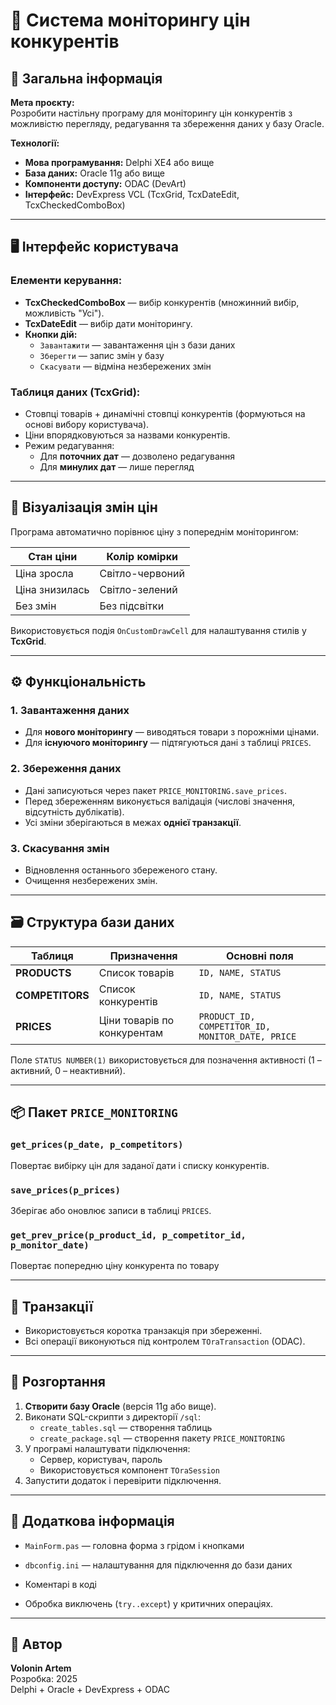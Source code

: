 # 🧾 Система моніторингу цін конкурентів

## 📌 Загальна інформація

**Мета проєкту:**  
Розробити настільну програму для моніторингу цін конкурентів з можливістю перегляду, редагування та збереження даних у базу Oracle.

**Технології:**
- **Мова програмування:** Delphi XE4 або вище  
- **База даних:** Oracle 11g або вище  
- **Компоненти доступу:** ODAC (DevArt)  
- **Інтерфейс:** DevExpress VCL (TcxGrid, TcxDateEdit, TcxCheckedComboBox)

---

## 🖥 Інтерфейс користувача

### Елементи керування:
- **TcxCheckedComboBox** — вибір конкурентів (множинний вибір, можливість "Усі").  
- **TcxDateEdit** — вибір дати моніторингу.  
- **Кнопки дій:**
  - `Завантажити` — завантаження цін з бази даних  
  - `Зберегти` — запис змін у базу  
  - `Скасувати` — відміна незбережених змін  

### Таблиця даних (TcxGrid):
- Стовпці товарів + динамічні стовпці конкурентів (формуються на основі вибору користувача).  
- Ціни впорядковуються за назвами конкурентів.  
- Режим редагування:
  - Для **поточних дат** — дозволено редагування  
  - Для **минулих дат** — лише перегляд  

---

## 🎨 Візуалізація змін цін

Програма автоматично порівнює ціну з попереднім моніторингом:

| Стан ціни | Колір комірки | 
|------------|----------------|
| Ціна зросла | Світло-червоний | 
| Ціна знизилась | Світло-зелений |
| Без змін | Без підсвітки | 

Використовується подія `OnCustomDrawCell` для налаштування стилів у **TcxGrid**.

---

## ⚙️ Функціональність

### 1. Завантаження даних
- Для **нового моніторингу** — виводяться товари з порожніми цінами.
- Для **існуючого моніторингу** — підтягуються дані з таблиці `PRICES`.

### 2. Збереження даних
- Дані записуються через пакет `PRICE_MONITORING.save_prices`.  
- Перед збереженням виконується валідація (числові значення, відсутність дублікатів).  
- Усі зміни зберігаються в межах **однієї транзакції**.

### 3. Скасування змін
- Відновлення останнього збереженого стану.  
- Очищення незбережених змін.

---

## 🗃 Структура бази даних

| Таблиця | Призначення | Основні поля |
|----------|--------------|--------------|
| **PRODUCTS** | Список товарів | `ID, NAME, STATUS` |
| **COMPETITORS** | Список конкурентів | `ID, NAME, STATUS` |
| **PRICES** | Ціни товарів по конкурентам | `PRODUCT_ID, COMPETITOR_ID, MONITOR_DATE, PRICE` |

Поле `STATUS NUMBER(1)` використовується для позначення активності (1 – активний, 0 – неактивний).

---

## 📦 Пакет `PRICE_MONITORING`

### `get_prices(p_date, p_competitors)`
Повертає вибірку цін для заданої дати і списку конкурентів.

### `save_prices(p_prices)`
Зберігає або оновлює записи в таблиці `PRICES`.

### `get_prev_price(p_product_id, p_competitor_id, p_monitor_date) `
Повертає попередню ціну конкурента по товару

---

## 🧩 Транзакції
- Використовується коротка транзакція при збереженні.  
- Всі операції виконуються під контролем `TOraTransaction` (ODAC).

---

## 🧪 Розгортання

1. **Створити базу Oracle** (версія 11g або вище).  
2. Виконати SQL-скрипти з директорії `/sql`:
   - `create_tables.sql` — створення таблиць  
   - `create_package.sql` — створення пакету `PRICE_MONITORING`  
3. У програмі налаштувати підключення:
   - Сервер, користувач, пароль  
   - Використовується компонент `TOraSession`  
4. Запустити додаток і перевірити підключення.

---

## 📖 Додаткова інформація

  - `MainForm.pas` — головна форма з грідом і кнопками  
  - `dbconfig.ini` — налаштування для підключення до бази даних 

- Коментарі в коді 
- Обробка виключень (`try..except`) у критичних операціях.

---

## 🧠 Автор
**Volonin Artem**  
Розробка: 2025  
Delphi + Oracle + DevExpress + ODAC




